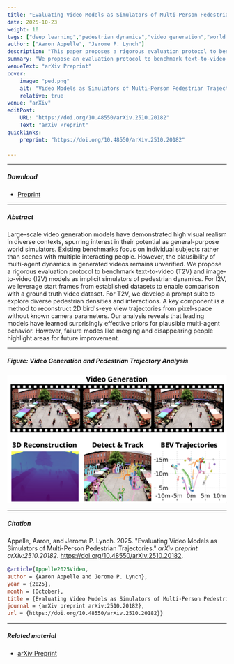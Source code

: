 ```yaml
---
title: "Evaluating Video Models as Simulators of Multi-Person Pedestrian Trajectories" 
date: 2025-10-23
weight: 10
tags: ["deep learning","pedestrian dynamics","video generation","world models","simulations","computer vision"]
author: ["Aaron Appelle", "Jerome P. Lynch"]
description: "This paper proposes a rigorous evaluation protocol to benchmark text-to-video and image-to-video models as implicit simulators of pedestrian dynamics. Preprint, under review." 
summary: "We propose an evaluation protocol to benchmark text-to-video (T2V) and image-to-video (I2V) models as implicit simulators of pedestrian dynamics. We use 3D reconstruction and depth estimation to extract pedestrian trajectories without known camera parameters." 
venueText: "arXiv Preprint"
cover:
    image: "ped.png"
    alt: "Video Models as Simulators of Multi-Person Pedestrian Trajectories"
    relative: true
venue: "arXiv"
editPost:
    URL: "https://doi.org/10.48550/arXiv.2510.20182"
    Text: "arXiv Preprint"
quicklinks:
    preprint: "https://doi.org/10.48550/arXiv.2510.20182"

---
```


---

##### Download

+ [Preprint](https://doi.org/10.48550/arXiv.2510.20182)

---

##### Abstract

Large-scale video generation models have demonstrated high visual realism in diverse contexts, spurring interest in their potential as general-purpose world simulators. Existing benchmarks focus on individual subjects rather than scenes with multiple interacting people. However, the plausibility of multi-agent dynamics in generated videos remains unverified. We propose a rigorous evaluation protocol to benchmark text-to-video (T2V) and image-to-video (I2V) models as implicit simulators of pedestrian dynamics. For I2V, we leverage start frames from established datasets to enable comparison with a ground truth video dataset. For T2V, we develop a prompt suite to explore diverse pedestrian densities and interactions. A key component is a method to reconstruct 2D bird's-eye view trajectories from pixel-space without known camera parameters. Our analysis reveals that leading models have learned surprisingly effective priors for plausible multi-agent behavior. However, failure modes like merging and disappearing people highlight areas for future improvement.

---

##### Figure: Video Generation and Pedestrian Trajectory Analysis

![](ped.png)

---

##### Citation

Appelle, Aaron, and Jerome P. Lynch. 2025. "Evaluating Video Models as Simulators of Multi-Person Pedestrian Trajectories." *arXiv preprint arXiv:2510.20182*. https://doi.org/10.48550/arXiv.2510.20182.

```BibTeX
@article{Appelle2025Video,
author = {Aaron Appelle and Jerome P. Lynch},
year = {2025},
month = {October},
title = {Evaluating Video Models as Simulators of Multi-Person Pedestrian Trajectories},
journal = {arXiv preprint arXiv:2510.20182},
url = {https://doi.org/10.48550/arXiv.2510.20182}}
```

---

##### Related material

+ [arXiv Preprint](https://doi.org/10.48550/arXiv.2510.20182)


